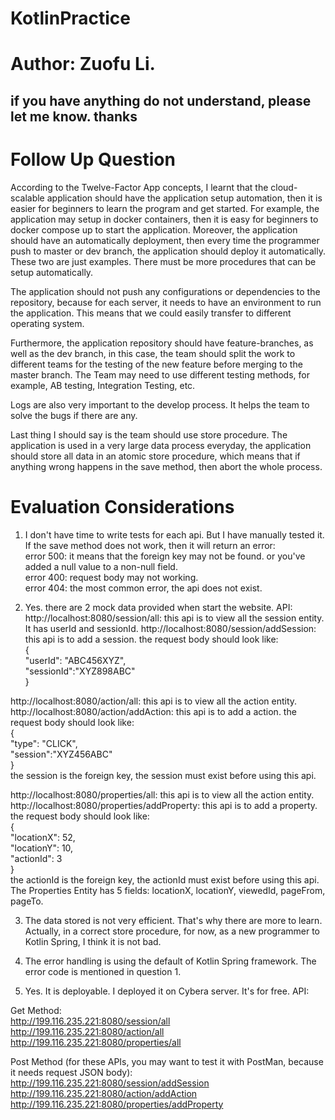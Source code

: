 # KotlinPractice
# Author: Zuofu Li.  
## if you have anything do not understand, please let me know. thanks   
  
# Follow Up Question   
According to the Twelve-Factor App concepts, I learnt that the cloud-scalable application should have the application setup automation, then it is easier for beginners to learn the program and get started. For example, the application may setup in docker containers, then it is easy for beginners to docker compose up to start the application. Moreover, the application should have an automatically deployment, then every time the programmer push to master or dev branch, the application should deploy it automatically. These two are just examples. There must be more procedures that can be setup automatically.   

The application should not push any configurations or dependencies to the repository, because for each server, it needs to have an environment to run the application. This means that we could easily transfer to different operating system.   

Furthermore, the application repository should have feature-branches, as well as the dev branch, in this case, the team should split the work to different teams for the testing of the new feature before merging to the master branch. The Team may need to use different testing methods, for example, AB testing, Integration Testing, etc.   

Logs are also very important to the develop process. It helps the team to solve the bugs if there are any.    

Last thing I should say is the team should use store procedure. The application is used in a very large data process everyday, the application should store all data in an atomic store procedure, which means that if anything wrong happens in the save method, then abort the whole process.    

# Evaluation Considerations  
1. I don't have time to write tests for each api. But I have manually tested it. If the save method does not work, then it will return an error:  
error 500: it means that the foreign key may not be found. or you've added a null value to a non-null field.  
error 400: request body may not working.  
error 404: the most common error, the api does not exist.  

2. Yes. there are 2 mock data provided when start the website. 
API:  
http://localhost:8080/session/all: this api is to view all the session entity. It has userId and sessionId. 
http://localhost:8080/session/addSession: this api is to add a session. the request body should look like:  
{  
	"userId": "ABC456XYZ",  
	"sessionId":"XYZ898ABC"  
}  

http://localhost:8080/action/all: this api is to view all the action entity.  
http://localhost:8080/action/addAction: this api is to add a action. the request body should look like:  
{  
	"type": "CLICK",  
	"session":"XYZ456ABC"  
}  
the session is the foreign key, the session must exist before using this api.  

http://localhost:8080/properties/all: this api is to view all the action entity.  
http://localhost:8080/properties/addProperty: this api is to add a property. the request body should look like:  
{  
	"locationX": 52,  
	"locationY": 10,  
	"actionId": 3   
}  
the actionId is the foreign key, the actionId must exist before using this api.   
The Properties Entity has 5 fields: locationX, locationY, viewedId, pageFrom, pageTo.   

3. The data stored is not very efficient. That's why there are more to learn. Actually, in a correct store procedure, for now, as a new programmer to Kotlin Spring, I think it is not bad.  

4. The error handling is using the default of Kotlin Spring framework. The error code is mentioned in question 1.  

5. Yes. It is deployable. I deployed it on Cybera server. It's for free. 
API:  

Get Method:  
http://199.116.235.221:8080/session/all  
http://199.116.235.221:8080/action/all    
http://199.116.235.221:8080/properties/all   

Post Method (for these APIs, you may want to test it with PostMan, because it needs request JSON body):  
http://199.116.235.221:8080/session/addSession  
http://199.116.235.221:8080/action/addAction  
http://199.116.235.221:8080/properties/addProperty  
